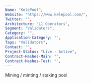```yaml
--- 
Name: "KelePool", 
Website: "https://www.kelepool.com/", 
Twitter: "", 
Architecture: "L1 Operators",
Segment: "Validators",
Category: "",
Application-Category: "",
Tags: "Validators",
Contact: "",
Project-Status: "Live - Active",
Contract-Hashes-Main: "",
Contract-Hashes-Test: "",
--- 
```

<!--lang:en--> 
Mining / minting / staking pool
<!--lang:es--] 
Minería / acuñación / grupo de participación
<!--lang:de--] 
Mining / Minting / Staking-Pool
<!--lang:fr--] 
Pool minier / monnayeur / jalonnement
<!--lang:pl--] 
Górnictwo / bicie / tyczenie puli
<!--lang:uk--] 
Майнінг / карбування / стейкинг-пул
[!--lang:*--> 

